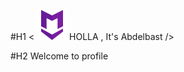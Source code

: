 #H1 < ![alt text](https://github.com/adam-p/markdown-here/raw/master/src/common/images/icon48.png "Logo Title Text 1")
HOLLA , It's Abdelbast /> 


#H2   Welcome to profile 
